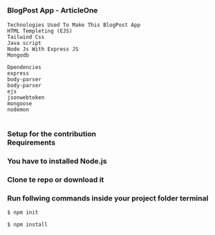 #  <h3> BlogPost App - ArticleOne </h3>


```
Technologies Used To Make This BlogPost App
HTML Templeting (EJS)
Tailwind Css
Java script
Node Js With Express JS
Mongodb
```

```
Dpendencies
express
body-parser
body-parser
ejs
jsonwebtoken
mongoose
nodemon
```

#  <h3> Setup for the contribution <br> Requirements <h3>

<h3> You have to installed Node.js </h3>

<h3> Clone te repo or download it </h3>
<h3> Run follwing commands inside your project folder terminal </h3>

```
$ npm init
```

```
$ npm install
```






 
